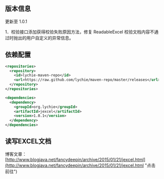 ## 版本信息 ##

更新至 1.0.1

1．校验接口添加获得校验失败原因方法，修复 ReadableExcel 校验文档内容不通过时抛出的用户自定义的异常信息。

## 依赖配置 ##

```xml
<repositories>
  <repository>
    <id>lychie-maven-repo</id>
    <url>https://raw.github.com/lychie/maven-repo/master/releases</url>
  </repository>
</repositories>

<dependencies>
  <dependency>
    <groupId>org.lychie</groupId>
    <artifactId>jexcel</artifactId>
    <version>1.0.1</version>
  </dependency>
</dependencies>
```

## 读写EXCEL文档 ##

博客文章：[http://www.blogjava.net/fancydeepin/archive/2015/01/21/jexcel.html](http://www.blogjava.net/fancydeepin/archive/2015/01/21/jexcel.html "点击前往")